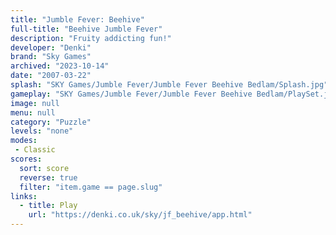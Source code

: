 ```yaml
---
title: "Jumble Fever: Beehive"
full-title: "Beehive Jumble Fever"
description: "Fruity addicting fun!"
developer: "Denki"
brand: "Sky Games"
archived: "2023-10-14"
date: "2007-03-22"
splash: "SKY Games/Jumble Fever/Jumble Fever Beehive Bedlam/Splash.jpg"
gameplay: "SKY Games/Jumble Fever/Jumble Fever Beehive Bedlam/PlaySet.jpg"
image: null
menu: null
category: "Puzzle"
levels: "none"
modes:
 - Classic
scores:
  sort: score
  reverse: true
  filter: "item.game == page.slug"
links:
  - title: Play
    url: "https://denki.co.uk/sky/jf_beehive/app.html"
---
```

